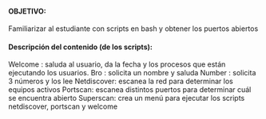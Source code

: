 #### OBJETIVO:
Familiarizar al estudiante con scripts en bash y obtener los puertos abiertos 
 
#### Descripción del contenido (de los scripts): 
Welcome : saluda al usuario, da la fecha y los procesos que están ejecutando los usuarios.
Bro : solicita un nombre y saluda
Number : solicita 3 números y los lee
Netdiscover: escanea la red para determinar los equipos activos 
Portscan: escanea distintos puertos para determinar cuál se encuentra abierto
Superscan: crea un menú para ejecutar los scripts netdiscover, portscan y welcome
